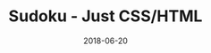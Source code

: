 ---
title: 'Sudoku - Just CSS/HTML'
date: 2018-06-20
tags: []
draft: false
type: 'games'
num19: [{'idx':1,'arr1':[1,2,3,4,5,6,7,8,9],'arr2':[1,2,3,4,5,6,7,8,9]},{'idx':2,'arr1':[1,2,3,4,5,6,7,8,9],'arr2':[1,2,3,4,5,6,7,8,9]},{'idx':3,'arr1':[1,2,3,4,5,6,7,8,9],'arr2':[1,2,3,4,5,6,7,8,9]},{'idx':4,'arr1':[1,2,3,4,5,6,7,8,9],'arr2':[1,2,3,4,5,6,7,8,9]},{'idx':5,'arr1':[1,2,3,4,5,6,7,8,9],'arr2':[1,2,3,4,5,6,7,8,9]},{'idx':6,'arr1':[1,2,3,4,5,6,7,8,9],'arr2':[1,2,3,4,5,6,7,8,9]},{'idx':7,'arr1':[1,2,3,4,5,6,7,8,9],'arr2':[1,2,3,4,5,6,7,8,9]},{'idx':8,'arr1':[1,2,3,4,5,6,7,8,9],'arr2':[1,2,3,4,5,6,7,8,9]},{'idx':9,'arr1':[1,2,3,4,5,6,7,8,9],'arr2':[1,2,3,4,5,6,7,8,9]}]
puzzle: [[0, 0, 0, 0, 6, 0, 0, 0, 0], [4, 0, 0, 9, 8, 2, 0, 0, 7], [0, 0, 8, 1, 0, 4, 9, 0, 0], [0, 3, 5, 0, 0, 0, 7, 1, 0], [2, 0, 6, 0, 0, 0, 3, 0, 9], [7, 1, 0, 3, 0, 5, 0, 6, 2], [0, 0, 0, 0, 0, 0, 0, 0, 0], [0, 4, 0, 2, 1, 6, 0, 7, 0], [0, 2, 0, 0, 0, 0, 0, 4, 0]]
layout: 'sudokucssstatic'
---